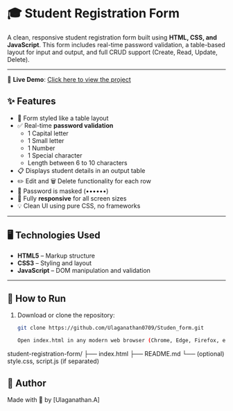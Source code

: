 # 🎓 Student Registration Form

A clean, responsive student registration form built using **HTML, CSS, and JavaScript**. This form includes real-time password validation, a table-based layout for input and output, and full CRUD support (Create, Read, Update, Delete).

---

🔗 **Live Demo**: [Click here to view the project](https://ulaganathan0709.github.io/Studen_form/)


## ✨ Features

- 🧾 Form styled like a table layout
- ✅ Real-time **password validation**
  - 1 Capital letter
  - 1 Small letter
  - 1 Number
  - 1 Special character
  - Length between 6 to 10 characters
- 📋 Displays student details in an output table
- ✏️ Edit and 🗑️ Delete functionality for each row
- 🔐 Password is masked (••••••)
- 📱 Fully **responsive** for all screen sizes
- 💡 Clean UI using pure CSS, no frameworks

---

## 🖥️ Technologies Used

- **HTML5** – Markup structure
- **CSS3** – Styling and layout
- **JavaScript** – DOM manipulation and validation

---

## 🚀 How to Run

1. Download or clone the repository:
   ```bash
   git clone https://github.com/Ulaganathan0709/Studen_form.git

   Open index.html in any modern web browser (Chrome, Edge, Firefox, etc.)

student-registration-form/
├── index.html
├── README.md
└── (optional) style.css, script.js (if separated)


## 🙌 Author
Made with 💚 by [Ulaganathan.A]

